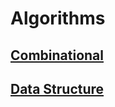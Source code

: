 # Algorithms

## [Combinational](https://github.com/wlsdhr0831/SELF-STUDY/tree/master/algorithm/_log/combinational.md)
## [Data Structure](https://github.com/wlsdhr0831/SELF-STUDY/tree/master/algorithm/_log/data_structure.md)